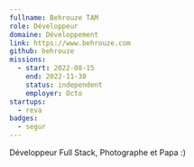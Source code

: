 ```yaml
---
fullname: Behrouze TAM
role: Développeur
domaine: Développement
link: https://www.behrouze.com
github: behrouze
missions:
  - start: 2022-08-15
    end: 2022-11-30
    status: independent
    employer: Octo
startups:
  - reva
badges:
  - segur
---
```


Développeur Full Stack, Photographe et Papa :)
